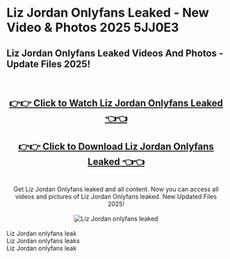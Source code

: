 # Liz Jordan Onlyfans Leaked - New Video & Photos 2025 5JJ0E3

<h2>Liz Jordan Onlyfans Leaked Videos And Photos - Update Files 2025!</h2>
<br>
<div align="center">
<h2><a href="https://ulove.online/aps_411" rel="nofollow">👉👉 Click to Watch Liz Jordan Onlyfans Leaked 👈👈</a></h2>
<h2><a href="https://ulove.online/aps_411" rel="nofollow">👉👉 Click to Download Liz Jordan Onlyfans Leaked 👈👈</a></h2>
<br>
Get Liz Jordan Onlyfans leaked and all content. Now you can access all videos and pictures of Liz Jordan Onlyfans leaked. New Updated Files 2025!
<br>
<br>
<a href="https://ulove.online/aps_411" rel="nofollow" data-target="animated-image.originalLink"><img src="https://i.imgur.com/dJHk4Zq.gif)" alt="Liz Jordan onlyfans leaked" style="max-width: 100%; display: inline-block;" data-target="animated-image.originalImage"></a>
</div>
<br>
Liz Jordan onlyfans leak<br>
Liz Jordan onlyfans leaks<br>
Liz Jordan onlyfans leak
